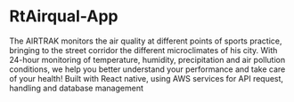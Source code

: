 # RtAirqual-App
The AIRTRAK monitors the air quality at different points of sports practice, bringing to the street corridor the different microclimates of his city. With 24-hour monitoring of temperature, humidity, precipitation and air pollution conditions, we help you better understand your performance and take care of your health! Built with React native, using AWS services for API request, handling and database management
